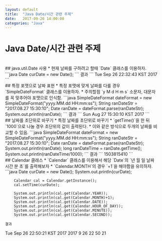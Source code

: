```yaml
---
layout: default
title:  "Java Date/시간 관련 주제"
date:   2017-09-26 14:00:00
categories: "Java"
---
```




# Java Date/시간 관련 주제

<br>
## java.util.Date 사용
* 현재 날짜를 구하려고 할때 `Date` 클래스를 이용하자.
```java
Date curDate = new Date();
```
결과
```
Tue Sep 26 22:32:43 KST 2017
```

<br>
## 특정 포맷으로 날짜 표현
* 특정 포맷에 맞게 날짜를 다룰 경우 `SimpleDateFormat` 클래스를 이용하자.
* 주의할점 `y M d H m s` 소문자, 대문자를 꼭 맞추어야 포맷으로 인식함.
```java
SimpleDateFormat dateFormat = new SimpleDateFormat("yyyy.MM.dd HH:mm:ss");
String ranDateStr = "2017.08.27 15:30:10";
Date ranDate = dateFormat.parse(ranDateStr);
System.out.println(ranDate);
```
결과
```
Sun Aug 27 15:30:10 KST 2017
```

<br>
## 날짜를 초단위로 바꾸기
* 특정 날짜를 초단위로 바꾸기
* `getTime()`을 한 뒤 `1000`으로 나눌 경우 초단위의 값이 출력된다.
* 이와 같은 방식으로 두개의 날짜를 비교할 수 있음.
```java
SimpleDateFormat dateFormat = new SimpleDateFormat("yyyy.MM.dd HH:mm:ss");
String ranDateStr = "2017.08.27 15:30:10";
Date ranDate = dateFormat.parse(ranDateStr);
System.out.println(ranDate);
long ranDateTime = ranDate.getTime();
System.out.println(ranDateTime/1000);
```
결과
```
1503815410
```

<br>
## Calendar 클래스
* `Calendar` 클래스를 이용해서 해당 `Date`의 `년 월 일 날짜 시간 분 초`를 출력해보자
* `Calendar.MONTH`의 경우 `+1`을 해야함을 유의하자.
```java
        Date curDate = new Date();
        System.out.println(curDate);

        Calendar cal = Calendar.getInstance();
        cal.setTime(curDate);

        System.out.println(cal.get(Calendar.YEAR));
        System.out.println(cal.get(Calendar.MONTH)+1);
        System.out.println(cal.get(Calendar.DATE));
        System.out.println(cal.get(Calendar.HOUR_OF_DAY));
        System.out.println(cal.get(Calendar.MINUTE));
        System.out.println(cal.get(Calendar.SECOND));
```
결과
```
Tue Sep 26 22:50:21 KST 2017
2017
9
26
22
50
21
```